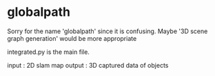 # globalpath
Sorry for the name 'globalpath' since it is confusing. Maybe '3D scene graph generation' would be more appropriate

integrated.py is the main file. 

input : 2D slam map
output : 3D captured data of objects
